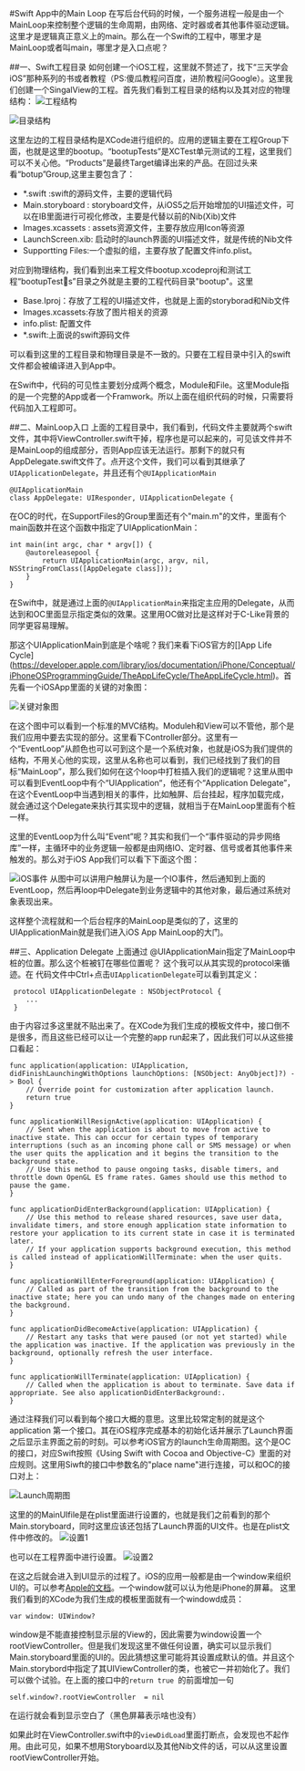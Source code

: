 #Swift App中的Main Loop
在写后台代码的时候，一个服务进程一般是由一个MainLoop来控制整个逻辑的生命周期，由网络、定时器或者其他事件驱动逻辑。这里才是逻辑真正意义上的main。那么在一个Swift的工程中，哪里才是MainLoop或者叫main，哪里才是入口点呢？

##一、Swift工程目录
如何创建一个iOS工程，这里就不赘述了，找下“三天学会iOS”那种系列的书或者教程（PS:傻瓜教程问百度，进阶教程问Google）。这里我们创建一个SingalView的工程。首先我们看到工程目录的结构以及其对应的物理结构：
![工程结构](./proj_view.png) 



 ![目录结构](./directory.png)


这里左边的工程目录结构是XCode进行组织的。应用的逻辑主要在工程Group下面，也就是这里的bootup。“bootupTests”是XCTest单元测试的工程，这里我们可以不关心他。“Products”是最终Target编译出来的产品。在回过头来看“botup”Group,这里主要包含了：
* *.swift :swift的源码文件，主要的逻辑代码
* Main.storyboard : storyboard文件，从iOS5之后开始增加的UI描述文件，可以在IB里面进行可视化修改，主要是代替以前的Nib(Xib)文件
* Images.xcassets : assets资源文件，主要存放应用Icon等资源
* LaunchScreen.xib: 启动时的launch界面的UI描述文件，就是传统的Nib文件
* Supportting Files:一个虚拟的组，主要存放了配置文件info.plist。

对应到物理结构，我们看到出来工程文件bootup.xcodeproj和测试工程“bootupTests”目录之外就是主要的工程代码目录"bootup"。这里
* Base.Iproj：存放了工程的UI描述文件，也就是上面的storyborad和Nib文件
* Images.xcassets:存放了图片相关的资源
* info.plist: 配置文件
* *.swift:上面说的swift源码文件

可以看到这里的工程目录和物理目录是不一致的。只要在工程目录中引入的swift文件都会被编译进入到App中。

在Swift中，代码的可见性主要划分成两个概念，Module和File。这里Module指的是一个完整的App或者一个Framwork。所以上面在组织代码的时候，只需要将代码加入工程即可。

##二、MainLoop入口
上面的工程目录中，我们看到，代码文件主要就两个swift文件，其中将ViewController.swift干掉，程序也是可以起来的，可见该文件并不是MainLoop的组成部分，否则App应该无法运行。那剩下的就只有AppDelegate.swift文件了。点开这个文件，我们可以看到其继承了`UIApplicationDelegate`，并且还有个`@UIApplicationMain`

	@UIApplicationMain
	class AppDelegate: UIResponder, UIApplicationDelegate {
在OC的时代，在SupportFiles的Group里面还有个"main.m"的文件，里面有个main函数并在这个函数中指定了UIApplicationMain：
	
	int main(int argc, char * argv[]) {
	    @autoreleasepool {
	        return UIApplicationMain(argc, argv, nil, NSStringFromClass([AppDelegate class]));
	    }
	}
在Swift中，就是通过上面的`@UIApplicationMain`来指定主应用的Delegate，从而达到和OC里面显示指定类似的效果。这里用OC做对比是这样对于C-Like背景的同学更容易理解。

那这个UIApplicationMain到底是个啥呢？我们来看下iOS官方的[]App Life Cycle](https://developer.apple.com/library/ios/documentation/iPhone/Conceptual/iPhoneOSProgrammingGuide/TheAppLifeCycle/TheAppLifeCycle.html)。首先看一个iOSApp里面的关键的对象图：

![关键对象图](./keyobj_ios.png)

在这个图中可以看到一个标准的MVC结构。Moduleh和View可以不管他，那个是我们应用中要去实现的部分。这里看下Controller部分。这里有一个“EventLoop”从颜色也可以可到这个是一个系统对象，也就是iOS为我们提供的结构，不用关心他的实现，这里从名称也可以看到，我们已经找到了我们的目标“MainLoop”，那么我们如何在这个loop中打桩插入我们的逻辑呢？这里从图中可以看到EventLoop中有个“UIApplication“，他还有个“Application Delegate”，在这个EventLoop中当遇到相关的事件，比如触屏、后台挂起，程序加载完成，就会通过这个Delegate来执行其实现中的逻辑，就相当于在MainLoop里面有个桩一样。

这里的EventLoop为什么叫“Event”呢？其实和我们一个“事件驱动的异步网络库”一样，主循环中的业务逻辑一般都是由网络IO、定时器、信号或者其他事件来触发的。那么对于iOS App我们可以看下下面这个图：

![iOS事件](./event_loop.png)
从图中可以讲用户触屏认为是一个IO事件，然后通知到上面的EventLoop，然后再loop中Delegate到业务逻辑中的其他对象，最后通过系统对象表现出来。

这样整个流程就和一个后台程序的MainLoop是类似的了，这里的UIApplicationMain就是我们进入iOS App MainLoop的大门。
	

##三、Application Delegate
上面通过	@UIApplicationMain指定了MainLoop中桩的位置。那么这个桩被钉在哪些位置呢？ 这个我可以从其实现的protocol来循迹。在
代码文件中Ctrl+点击`UIApplicationDelegate`可以看到其定义：

	 protocol UIApplicationDelegate : NSObjectProtocol {
	 	...
	 }
	 
由于内容过多这里就不贴出来了。在XCode为我们生成的模板文件中，接口倒不是很多，而且这些已经可以让一个完整的app run起来了，因此我们可以从这些接口看起：

    func application(application: UIApplication, didFinishLaunchingWithOptions launchOptions: [NSObject: AnyObject]?) -> Bool {
        // Override point for customization after application launch.
        return true
    }

    func applicationWillResignActive(application: UIApplication) {
        // Sent when the application is about to move from active to inactive state. This can occur for certain types of temporary interruptions (such as an incoming phone call or SMS message) or when the user quits the application and it begins the transition to the background state.
        // Use this method to pause ongoing tasks, disable timers, and throttle down OpenGL ES frame rates. Games should use this method to pause the game.
    }

    func applicationDidEnterBackground(application: UIApplication) {
        // Use this method to release shared resources, save user data, invalidate timers, and store enough application state information to restore your application to its current state in case it is terminated later.
        // If your application supports background execution, this method is called instead of applicationWillTerminate: when the user quits.
    }

    func applicationWillEnterForeground(application: UIApplication) {
        // Called as part of the transition from the background to the inactive state; here you can undo many of the changes made on entering the background.
    }

    func applicationDidBecomeActive(application: UIApplication) {
        // Restart any tasks that were paused (or not yet started) while the application was inactive. If the application was previously in the background, optionally refresh the user interface.
    }

    func applicationWillTerminate(application: UIApplication) {
        // Called when the application is about to terminate. Save data if appropriate. See also applicationDidEnterBackground:.
    }

通过注释我们可以看到每个接口大概的意思。这里比较常定制的就是这个application 第一个接口。其在iOS程序完成基本的初始化话并展示了Launch界面之后显示主界面之前的时刻。可以参考iOS官方的launch生命周期图。这个是OC的接口，对应Swift按照《Using Swift with Cocoa and Objective-C》里面的对应规则。这里用Siwft的接口中参数名的"place name"进行连接，可以和OC的接口对上：

![Launch周期图](./launch_life_cycle.png)

这里的的MainUIfile是在plist里面进行设置的，也就是我们之前看到的那个Main.storyboard，同时这里应该还包括了Launch界面的UI文件。也是在plist文件中修改的。
![设置1](./plist.png) 

也可以在工程界面中进行设置。
![设置2](./plist_2.png)

在这之后就会进入到UI显示的过程了。iOS的应用一般都是由一个window来组织UI的。可以参考[Apple的文档](https://developer.apple.com/library/ios/documentation/WindowsViews/Conceptual/WindowAndScreenGuide/WindowScreenRolesinApp/WindowScreenRolesinApp.html)。一个window就可以认为他是iPhone的屏幕。
这里我们看到的XCode为我们生成的模板里面就有一个windowd成员：

    var window: UIWindow?
    
window是不能直接控制显示层的View的，因此需要为window设置一个rootViewController。但是我们发现这里不做任何设置，确实可以显示我们Main.storyboard里面的UI的。因此猜想这里可能将其设置成默认的值。并且这个Main.storybord中指定了其UIViewController的类，也被它一并初始化了。我们可以做个试验。在上面的接口中的`return true `的前面增加一句

	self.window?.rootViewController  = nil
	
在运行就会看到显示空白了（黑色屏幕表示啥也没有）

如果此时在ViewController.swift中的`viewDidLoad`里面打断点，会发现也不起作用。由此可见，如果不想用Storyboard以及其他Nib文件的话，可以从这里设置rootViewController开始。
